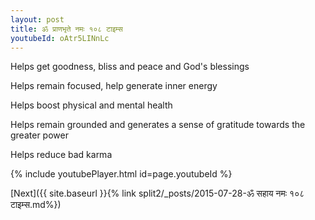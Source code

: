 ```yaml
---
layout: post
title: ॐ प्राणभृते नमः १०८ टाइम्स
youtubeId: oAtr5LINnLc
---
```

 
 
Helps get goodness, bliss and peace and God's blessings
 
Helps remain focused, help generate inner energy 
 
Helps boost physical and mental health 
 
Helps remain grounded and generates a sense of gratitude towards the greater power 
 
Helps reduce bad karma
 
 
 
 


{% include youtubePlayer.html id=page.youtubeId %}
 
[Next]({{ site.baseurl }}{% link  split2/_posts/2015-07-28-ॐ सहाय नमः १०८ टाइम्स.md%})
 
